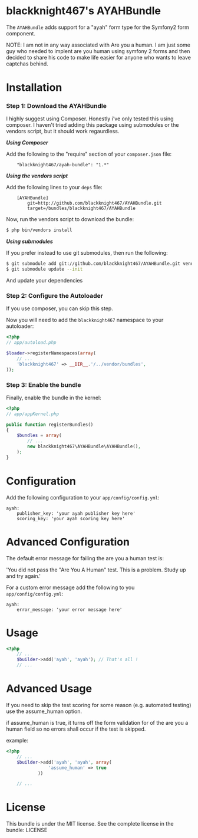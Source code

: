 blackknight467's AYAHBundle
=====================

The `AYAHBundle` adds support for a "ayah" form type for the
Symfony2 form component.

NOTE: I am not in any way associated with Are you a human.  I am just some guy who needed to implent are you human using symfony 2 forms and then decided to share his code to make life easier for anyone who wants to leave captchas behind.

Installation
============

### Step 1: Download the AYAHBundle

I highly suggest using Composer.  Honestly i've only tested this using composer.  I haven't tried adding this package using submodules or the vendors script, but it should work regaurdless.

***Using Composer***

Add the following to the "require" section of your `composer.json` file:

```
    "blackknight467/ayah-bundle": "1.*"
```

***Using the vendors script***

Add the following lines to your `deps` file:

```
    [AYAHBundle]
        git=http://github.com/blackknight467/AYAHBundle.git
        target=/bundles/blackknight467/AYAHBundle
```

Now, run the vendors script to download the bundle:

``` bash
$ php bin/vendors install
```

***Using submodules***

If you prefer instead to use git submodules, then run the following:

``` bash
$ git submodule add git://github.com/blackknight467/AYAHBundle.git vendor/bundles/blackknight467/AYAHBundle
$ git submodule update --init
```

And update your dependencies

### Step 2: Configure the Autoloader

If you use composer, you can skip this step.

Now you will need to add the `blackknight467` namespace to your autoloader:

``` php
<?php
// app/autoload.php

$loader->registerNamespaces(array(
    // ...
    'blackknight467' => __DIR__.'/../vendor/bundles',
));
```

### Step 3: Enable the bundle

Finally, enable the bundle in the kernel:

```php
<?php
// app/appKernel.php

public function registerBundles()
{
    $bundles = array(
        // ...
        new blackknight467\AYAHBundle\AYAHBundle(),
    );
}
```
Configuration
=============
Add the following configuration to your `app/config/config.yml`:

```
ayah:
    publisher_key: 'your ayah publisher key here'
    scoring_key: 'your ayah scoring key here'
```

Advanced Configuration
=============
The default error message for failing the are you a human test is:

'You did not pass the "Are You A Human" test. This is a problem. Study up and try again.'

For a custom error message add the following to you `app/config/config.yml`:

```
ayah:
    error_message: 'your error message here'
```

Usage
=====

```php
<?php
    // ...
    $builder->add('ayah', 'ayah'); // That's all !
    // ...
```

Advanced Usage
=====
If you need to skip the test scoring for some reason (e.g. automated testing) use the assume_human option.

if assume_human is true, it turns off the form validation for of the are you a human field so no errors shall occur if the test is skipped.

example:
```php
<?php
    // ...
    $builder->add('ayah', 'ayah', array(
                'assume_human' => true
            ))

    // ...
```

License
=======
This bundle is under the MIT license. See the complete license in the bundle:
    LICENSE
